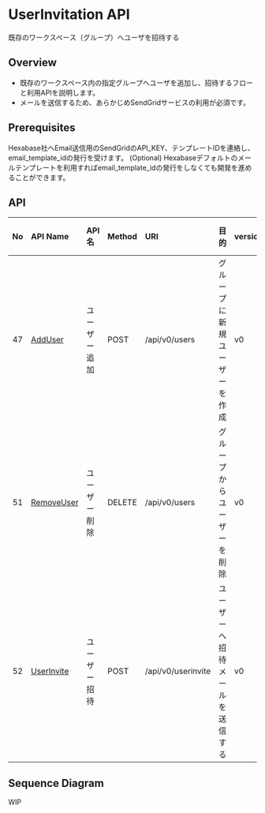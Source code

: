 
# UserInvitation API
既存のワークスペース（グループ）へユーザを招待する

## Overview

- 既存のワークスペース内の指定グループへユーザを追加し、招待するフローと利用APIを説明します。
- メールを送信するため、あらかじめSendGridサービスの利用が必須です。

## Prerequisites

Hexabase社へEmail送信用のSendGridのAPI_KEY、テンプレートIDを連絡し、email_template_idの発行を受けます。
(Optional) Hexabaseデフォルトのメールテンプレートを利用すればemail_template_idの発行をしなくても開発を進めることができます。

## API

| No | API Name | API名 | Method | URI | 目的 | version | 画面ID\(display\_id\)への対応 |
| :---: | :--- | :--- | :--- | :--- | :--- | :--- | :--- |
| 47 | [AddUser](AddUser.md) | ユーザー追加 | POST | /api/v0/users | グループに新規ユーザーを作成 | v0 | - |
| 51 | [RemoveUser](RemoveUser.md) | ユーザー削除 | DELETE | /api/v0/users | グループからユーザーを削除 | v0 | - |
| 52 | [UserInvite](UserInvite.md) | ユーザー招待 | POST | /api/v0/userinvite | ユーザーへ招待メールを送信する | v0 | - |


## Sequence Diagram

WIP
